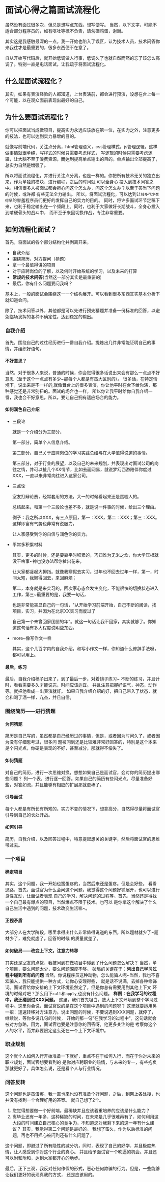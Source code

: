 # 面试心得之篇面试流程化

虽然没有面过很多次，但总是想写点东西。想写便写。 当然，以下文字，可能不适合部分程序员的，如有呕吐等概不负责，请勿砸鸡蛋，谢谢。

其实这是我感触最深的一点。我一开始也陷入了误区，认为技术人员，技术问答你来我往才是最重要的，很多东西便不在意了。

自从开始写代码后，就开始低调做人行事，低调久了也就自然而然的忘了该怎么高调了。特别一直是电话面试，让我疏于将面试流程化。

## 什么是面试流程化？

其实，如果有表演经验的人都知道，上台表演前，都会进行预演，设想在台上每一个可能，以在观众面前表现出最好的自己。

## 为什么要面试流程化？

你可以把面试当成做项目，提高实力永远应该放在第一位，在实力之外，注意更多的技法，也可以达到实力暴增的目的。

就像写前端代码，关注点分离，html管理语义，css管理样式，js管理逻辑。这样做事情就很单纯，写样式的时候只需要考虑样式，
写逻辑的时候只需要考虑逻辑，让大脑不至于浪费资源，而达到提高单点输出的目的。单点输出全部提高了，总实力自然是增强了。

所以将面试流程化，并进行关注点分离，也是一样的。你把所有技术无关的独立出来，作为单独的模块，进行编程，之后的时间就
可以全身心 投入到技术问答之中。相信很多人被面试都会担心问这个怎么办，问这个怎么办？以至于答当下问题的时候，或许都
有些无法全力输出。 所以，将面试流程化，可以达到让`钱多花少死得早`的害羞程序员们更好的发挥自己的实力的目的。
同时，将许多面试环节定稿下来，也利于稳定输出在一个频段上。同时，也利于大家做好长期战斗，全身心投入到啃硬骨头的战斗中，
而不至于来回切换作战，专注非常重要。

## 如何流程化面试？

首先，将面试的各个部分结构化并剥离开来。

- 自我介绍
- 围绕简历，对方提问（猜题）
- 拿一个最值得讲的项目
- 对于应聘岗位的了解，以及何时开始系统的学习，以及未来的打算
- **常规的技术问答**(当然这一部分其实是最重要的)
- 最后，你有什么问题要问我吗？

基本上，一般的面试会围绕这一一个结构展开。可以看到很多东西其实基本分析下就知道会问。

除了，技术问答以外，其他都是可以先进行预先猜题并准备一份标准的回答，以避免临场发挥的各种不确定性，达到稳定的输出。

### 自我介绍

首先，围绕自己的过往经历进行一番自我介绍。提炼出几件非常能证明自己的事情，并组织好语句。

#### 不好意思？

当然，对于很多人来说，普通的时候，你会觉得很多话说出来会有那么一点点不好意思（至于这个一点点有多少~那每个人都是有蛮大区别的）。
很多话，在特定情境下，说出来是不一样的,就像舞台上的很多表演，你让他平时在台下给你演，那种感觉还是非常别扭的。面试的场合也一样。
所以你让我平时给你自我介绍一番，我也会不好意思。所以，要让自己拥有适应场合的能力。

#### 如何润色自己介绍

- 三段论

  就是一个介绍分为三部分，

  第一部分，简单个人信息介绍。

  第二部分，自己关于应聘岗位的学习实践总结与在大学值得说道的事情。

  第三部分，对于行业的展望，以及自己的未来规划，并表现出对面试公司的向往之情，并可以扯几个XX情节，比如去面网易，就说梦幻西游陪伴你度过XXX，一直以来非常向往进入这家公司。

- 三点论

  室友打辩论赛，经常套用的方法，大一的时候看起来还是蛮唬人的。

  总结起来，和第一个三段论也差不多，就是说一件事的时候，给出三个理由。

  例子：我之所以XXX，有三点原因，第一：XXX，第二：XXX；第三：XXX。这样即富有气势也非常有说服力，

  让人家感受到你的自信与润色你的实力。

- 平常多积累材料

  其实，更多的时候，还是要靠平时积累的，巧妇难为无米之炊，你大学压根就没干啥事~神也没办法帮你扯出花来，

  让大家都竖起大拇指。就像我寒假去实习，过年也不回去过年一样，第一，时间太短，我懒得回去，来回麻烦；

  第二，本身就是来实习的，回次家心态会发生变化，不能很快的切换状态进入工作，第三~最重要的是，我要一句话，

  也是非常能突显自己的一句话，"从开始学习前端开始，自己不断的阅读，找项目，实习，并因为在北京XX实习而度过了

  自己第一个未曾回家团圆的年"。就这一句话让我不回家，其实就够了。你知道这句话有多大程度说明些东西。

- more~像写作文一样

  其实，这个几百字内的自我介绍，和写小作文一样，你知道什么修辞手法呀，都可以用上。

#### 最后，练习

最后，自我介绍稿子出来了，到了最后一步，对着镜子练习~ 不断的练习，并且计时，看看需要多久才能说完，时间应该适宜。 并且注意把握好语气，神态，动作等。就把他看成一出表演就好。 如果自我介绍介绍的好，把自己带入了状态，就会和喝了酒一样，亢奋，并且自信。

### 围绕简历——进行猜题

#### 为何猜题

简历是自己写的，虽然都是自己经历过的事情，但是，或者因为时间久了，或者因为没有仔细思考过，很多问 题被问到还是比较难非常好回答的，特别是这个本来是个闪光点，你硬是表现的不好，甚至减分，那就得不偿失了。

#### 如何猜题

对自己的简历，进行一次思维对换，想想如果自己是面试官，会对你的简历提出哪些问题？ 列一个表，进行逐一回答。如果自己的简历有些闪光点，尽量准备好些，对答如流，并且能够有相应的扩展那就更棒了。

#### 引导面试

每个人都是有所长有所短的，实力不变的情况下，想拿高分，自然得尽量将面试官引导到自己的长处开战。

#### 如何引导

简历，自我介绍，以及回答过程中，特意提起想关的关键字，然后将面试官的思维带过去。

### 一个项目

#### 确定项目

其实，这个问题，我一开始也蛮蛋疼的，当然后来还是蛋疼。但是会好些。 看看思路，首先，面试官为什么会问这个问题，我觉得这个问题好铺展开，也可以进行良性互动，让面试者表现 自己的学习，解决问题的过程等。首先，当然还是得找一个自己最有爆点的项目，当然爆点不限于技术。也可以 是你拿这个解决了什么自己生活中遇到的问题，技术改变生活嘛~。

#### 正视矛盾

大部分人在大学阶段，哪里拿得出什么非常值得说道的东西，所以题材就少了~题材少了，难免就虚了。回答的时候 的质量就差了。

#### 如何破局——改变上下文，注意力转移

其实还是室友的点拨，我被问到在做项目中碰到了什么问题怎么解决？ 当然，单个项目，要么问题太少，要么问题深度不够。 破局的关键在于：**列出自己学习过程中碰到所有的问题** 当然，你说程序员这种动物，怎么能骗人呢~当然，我也不喜欢骗人，我只能提供一种方式，让你心安理得些， 就是话不说满，去掉各种修饰词。面试官给你安排的上下文环境虽然定了，但是你总有需要用到其他上下文 环境的时候对吧？那么用下`call`和`apply`,也没有什么问题。 **样例：在我学习的过程中，我还碰到过XXX问题。** 这里，我们首先坦白，放大上下文环境到整个学习过程中。这里你会说，面试官说的是在这个项目中遇到的问题呀？ 这里就要运用另一招：迅速转移对方注意力。说出问题的时候，不要说遇到XXX问题，就停了，继续说，等你多说几句的时候， 开始的那一句"在我学习的过程中"，这句话就会被对方忽略，因为，面试官也要是注意你的回答呀，他更多关注的是 考察你这个人的水平，而并非要限定这么死在一个上下文环境中。

### 职业规划

这个就个人如何入行开始准备一下就好，重点不在于如何入行，而在于你对未来的职业规划，面试官想要看到的
是你对应聘职业的热情，与未来的专一，有些抱负那就更好了。具体怎么说，还是看个人与行业情况。

### 问答反转

这个问题也是蛮蛋疼，我一直也来也没有准备个好问题，之后，到网上各处搜，也并没有找到一个合理好用的答案。 就自己想了2个。

1. 您觉得想要做一个好前端，最稀缺并且应该着重培养的应该是什么能力？
2. 离毕业还有一年多，这种稀缺的时间，在未来是几乎很难再有了，如何利用这大段的时间建立自己核心的竞争力，不知道您对我剩下来的这一年有什么建议？
其实，我觉得第二个问题是最好的。
我想了蛮久，作为以后标准的问题，再也不用担心被问到还有什么问题了。

这个问题，即避过了所有隐性的减分坑，同时，表现了自己的好学，并且极度热情，让人感受到你对这个行业的真心。 并且给予面试官一个吹逼的机会。并且还可以附和附和，达到大家都开心的地步。

最后，正下三观，我反对任何作假的形式，恶心任何欺骗的行为。但是，一些能够让我们更好的表现真我的方式，
还是应该用的。

